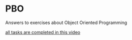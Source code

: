 # PBO
Answers to exercises about Object Oriented Programming 

[all tasks are completed in this video](https://youtube.com/playlist?list=PL-9eOR1sMzNwM-AdS_3aRQjuq-rz3vj_0)
